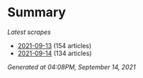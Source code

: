 # Summary
*Latest scrapes*
* [2021-09-13](https://github.com/nuuuwan/news_lk/blob/data/news_lk.2021-09-13.json) (154 articles)
* [2021-09-14](https://github.com/nuuuwan/news_lk/blob/data/news_lk.2021-09-14.json) (134 articles)

*Generated at 04:08PM, September 14, 2021*